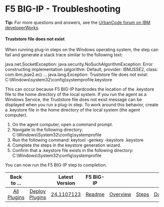 
# F5 BIG-IP - Troubleshooting


**Tip:** For more questions and answers, see the [UrbanCode forum on IBM developerWorks](https://community.ibm.com/community/user/wasdevops/urbancode-discussion "UrbanCode forum").

#### Truststore file does not exist

When running plug-in steps on the Windows operating system, the step can fail and generate a stack trace similar to the following text:

java.net.SocketException: java.security.NoSuchAlgorithmException: Error constructing implementation (algorithm: Default, provider: IBMJSSE2, class: com.ibm.jsse2.ec) ... java.lang.Exception: Truststore file does not exist: C:\Windows\system32\config\systemprofile\.keystore

This can occur because F5 BIG-IP hardcodes the location of the .keystore file to the home directory of the local system. If you run the agent as a Windows Service, the Truststore file does not exist message can be displayed when you run a plug-in step. To work around this behavior, create a .keystore file in the home directory of the local system (the agent computer).

1. On the agent computer, open a command prompt.
2. Navigate to the following directory: C:\Windows\System32\config\systemprofile
3. Run the following command: keytool -genkey -keystore .keystore
4. Complete the steps in the keystore generation wizard.
5. Confirm that a .keystore file exists in the following directory: C:\Windows\System32\config\systemprofile

You can now run the F5 BIG-IP step to completion.


|Back to ...||Latest Version|F5 BIG-IP ||||
| :---: | :---: | :---: | :---: | :---: | :---: | :---: |
|[All Plugins](../../index.md)|[Deploy Plugins](../README.md)|[24.1107123](https://raw.githubusercontent.com/UrbanCode/IBM-UCD-PLUGINS/main/files/F5/F5-24.1107123.zip)|[Readme](README.md)|[Overview](overview.md)|[Steps](steps.md)|[Downloads](downloads.md)|
